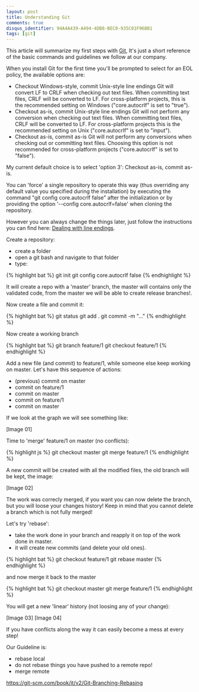 ```yaml
---
layout: post
title: Understanding Git
comments: true
disqus_identifier: 94A4A439-A494-4DB8-BEC0-935C01F96BB1
tags: [git]
---
```


This article will summarize my first steps with [Git](https://git-scm.com),
It's just a short reference of the basic commands and guidelines we follow at our company.

When you install Git for the first time you'll be prompted to select for an EOL policy, the available options are:

- Checkout Windows-style, commit Unix-style line endings Git will convert LF to CRLF when checking out text files. When committing text files, CRLF will be converted to LF. For cross-platform projects, this is the recommended setting on Windows ("core.autocrlf" is set to "true").
- Checkout as-is, commit Unix-style line endings Git will not perform any conversion when checking out text files. When committing text files, CRLF will be converted to LF. For cross-platform projects this is the recommended setting on Unix ("core.autocrlf" is set to "input").
- Checkout as-is, commit as-is Git will not perform any conversions when checking out or committing text files. Choosing this option is not recommended for cross-platform projects ("core.autocrlf" is set to "false").

My current default choice is to select 'option 3': Checkout as-is, commit as-is. 

You can 'force' a single repository to operate this way (thus overriding any default value you specified during the installation) by executing the command "git config core.autocrlf false" after the initialization or by providing the option '--config core.autocrlf=false' when cloning the repository.

However you can always change the things later, just follow the instructions you can find here: [Dealing with line endings](https://help.github.com/articles/dealing-with-line-endings/).

Create a repository:

- create a folder
- open a git bash and navigate to that folder
- type:

{% highlight bat %}
git init
git config core.autocrlf false
{% endhighlight %}

It will create a repo with a 'master' branch, the master will contains only the validated code, from the master we will be able to create release branches!.

Now create a file and commit it:

{% highlight bat %}
git status
git add .
git commit -m "..."
{% endhighlight %}

Now create a working branch

{% highlight bat %}
git branch feature/1
git checkout feature/1
{% endhighlight %}

Add a new file (and commit) to feature/1, while someone else keep working on master.
Let's have this sequence of actions:

- (previous) commit on master
- commit on feature/1
- commit on master
- commit on feature/1
- commit on master

If we look at the graph we will see something like:

[Image 01]

Time to 'merge' feature/1 on master (no conflicts):

{% highlight js %}
git checkout master
git merge feature/1
{% endhighlight %}

A new commit will be created with all the modified files, the old branch will be kept, the image:

[Image 02]

The work was correcly merged, if you want you can now delete the branch, but you will loose your changes history!
Keep in mind that you cannot delete a branch which is not fully merged!

Let's try 'rebase':

- take the work done in your branch and reapply it on top of the work done in master.
- it will create new commits (and delete your old ones).

{% highlight bat %}
git checkout feature/1
git rebase master
{% endhighlight %}

and now merge it back to the master

{% highlight bat %}
git checkout master
git merge feature/1
{% endhighlight %}

You will get a new 'linear' history (not loosing any of your change):

[Image 03]
[Image 04]

If you have conflicts along the way it can easily become a mess at every step!

Our Guideline is:
- rebase local
- do not rebase things you have pushed to a remote repo!
- merge remote

https://git-scm.com/book/it/v2/Git-Branching-Rebasing


